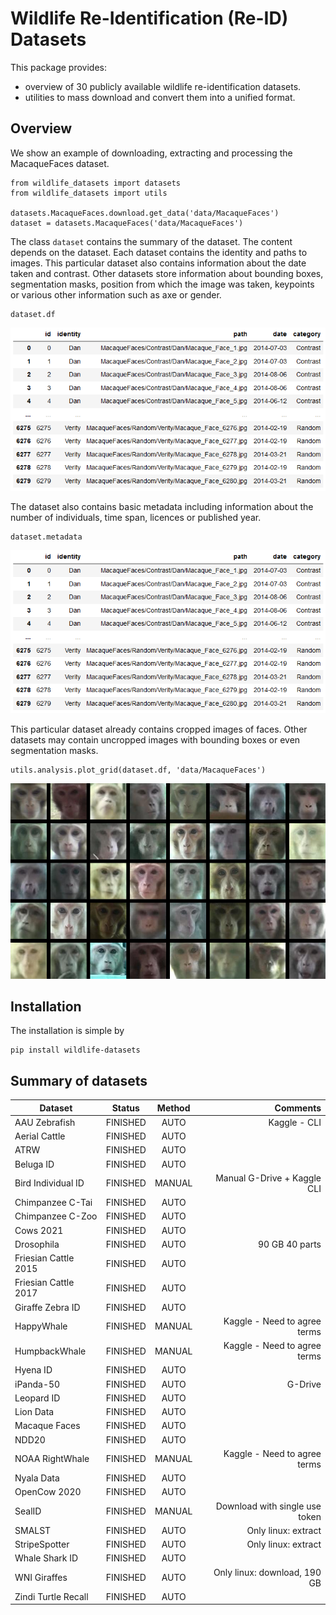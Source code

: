 # Wildlife Re-Identification (Re-ID) Datasets

This package provides:
- overview of 30 publicly available wildlife re-identification datasets.
- utilities to mass download and convert them into a unified format.

## Overview

We show an example of downloading, extracting and processing the MacaqueFaces dataset.

```
from wildlife_datasets import datasets
from wildlife_datasets import utils

datasets.MacaqueFaces.download.get_data('data/MacaqueFaces')
dataset = datasets.MacaqueFaces('data/MacaqueFaces')
```

The class `dataset` contains the summary of the dataset. The content depends on the dataset. Each dataset contains the identity and paths to images. This particular dataset also contains information about the date taken and contrast. Other datasets store information about bounding boxes, segmentation masks, position from which the image was taken, keypoints or various other information such as axe or gender.

```
dataset.df
```

![](images/MacaqueFaces_DataFrame.png)

The dataset also contains basic metadata including information about the number of individuals, time span, licences or published year.

```
dataset.metadata
```

![](images/MacaqueFaces_DataFrame.png)

This particular dataset already contains cropped images of faces. Other datasets may contain uncropped images with bounding boxes or even segmentation masks.

```
utils.analysis.plot_grid(dataset.df, 'data/MacaqueFaces')
```

![](images/MacaqueFaces_Grid.png)


## Installation

The installation is simple by
```
pip install wildlife-datasets
```

## Summary of datasets



| Dataset                |   Status    |  Method |             Comments           |
|------------------------|:-----------:|:-------:|-------------------------------:|
| AAU Zebrafish          | FINISHED    | AUTO    | Kaggle - CLI                   |
| Aerial Cattle          | FINISHED    | AUTO    |                                |
| ATRW                   | FINISHED    | AUTO    |                                |
| Beluga ID              | FINISHED    | AUTO    |                                |
| Bird Individual ID     | FINISHED    | MANUAL  | Manual G-Drive + Kaggle CLI    |
| Chimpanzee C-Tai       | FINISHED    | AUTO    |                                |
| Chimpanzee C-Zoo       | FINISHED    | AUTO    |                                |
| Cows 2021              | FINISHED    | AUTO    |                                |
| Drosophila             | FINISHED    | AUTO    | 90 GB 40 parts                 |
| Friesian Cattle 2015   | FINISHED    | AUTO    |                                |
| Friesian Cattle 2017   | FINISHED    | AUTO    |                                |
| Giraffe Zebra ID       | FINISHED    | AUTO    |                                |
| HappyWhale             | FINISHED    | MANUAL  | Kaggle - Need to agree terms   |
| HumpbackWhale          | FINISHED    | MANUAL  | Kaggle - Need to agree terms   |
| Hyena ID               | FINISHED    | AUTO    |                                |
| iPanda-50              | FINISHED    | AUTO    | G-Drive                        |
| Leopard ID             | FINISHED    | AUTO    |                                |
| Lion Data              | FINISHED    | AUTO    |                                |
| Macaque Faces          | FINISHED    | AUTO    |                                |
| NDD20                  | FINISHED    | AUTO    |                                |
| NOAA RightWhale        | FINISHED    | MANUAL  | Kaggle - Need to agree terms   |
| Nyala Data             | FINISHED    | AUTO    |                                |
| OpenCow 2020           | FINISHED    | AUTO    |                                |
| SealID                 | FINISHED    | MANUAL  | Download with single use token |
| SMALST                 | FINISHED    | AUTO    | Only linux: extract            |
| StripeSpotter          | FINISHED    | AUTO    | Only linux: extract            |
| Whale Shark ID         | FINISHED    | AUTO    |                                |
| WNI Giraffes           | FINISHED    | AUTO    | Only linux: download, 190 GB   |
| Zindi Turtle Recall    | FINISHED    | AUTO    |                                |

